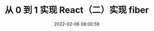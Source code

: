 ---
title: 从 0 到 1 实现 React（二）实现 fiber 
date: 2022-02-06 08:00:59
tags: 
  - react
  - 从 0 到 1 系列
categories: react
---